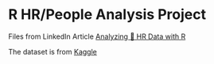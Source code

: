 # R HR/People Analysis Project
Files from LinkedIn Article [Analyzing 🕋 HR Data with R](https://www.linkedin.com/pulse/analyzing-hr-data-r-juanita-p/)

The dataset is from [Kaggle](https://www.kaggle.com/datasets/pavansubhasht/ibm-hr-analytics-attrition-dataset)
